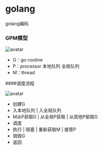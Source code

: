 # golang
golang编码



### GPM模型

![avatar](http://www.topgoer.com/static/7.1/gmp/12.jpg)

* G：go-routine  
* P：processor 本地队列 全局队列 
* M：thread 

####调度流程

![avatar](http://www.topgoer.com/static/7.1/gmp/13.jpg)

- 创建G
- 入本地队列 | 入全局队列 
- M从P获取G | 从全局P获取 | 从其他P偷取G 
- 调度
- 执行  | 阻塞 | 重新获取M | 接管P 
- 销毁G
- 返回
